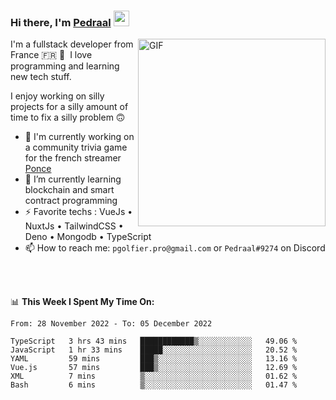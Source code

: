 ### Hi there, I'm <a href="https://pedraal.dev" target="_blank">Pedraal</a> <img src="https://media.giphy.com/media/hvRJCLFzcasrR4ia7z/giphy.gif" width="25px">
<img align="right" alt="GIF" src="https://pedraal.dev/avatar.png" width="300" height="300" />

I'm a fullstack developer from France 🇫🇷 🥖 &nbsp;I love programming and learning new
tech stuff.

I enjoy working on silly projects for a silly amount of time to fix a silly problem 🙃

- 🔭  I'm currently working on a community trivia game for the french streamer <a href="https://twitch.tv/ponce" target="_blank">Ponce</a>
- 🌱 I’m currently learning blockchain and smart contract programming
- ⚡ Favorite techs : VueJs &bull; NuxtJs &bull; TailwindCSS &bull; Deno &bull; Mongodb &bull; TypeScript
- 📫 How to reach me: `pgolfier.pro@gmail.com` or `Pedraal#9274` on Discord

<br>
<br>

📊 **This Week I Spent My Time On:**
<!--START_SECTION:waka-->

```text
From: 28 November 2022 - To: 05 December 2022

TypeScript   3 hrs 43 mins   ████████████▒░░░░░░░░░░░░   49.06 %
JavaScript   1 hr 33 mins    █████░░░░░░░░░░░░░░░░░░░░   20.52 %
YAML         59 mins         ███▒░░░░░░░░░░░░░░░░░░░░░   13.16 %
Vue.js       57 mins         ███▒░░░░░░░░░░░░░░░░░░░░░   12.69 %
XML          7 mins          ▒░░░░░░░░░░░░░░░░░░░░░░░░   01.62 %
Bash         6 mins          ▒░░░░░░░░░░░░░░░░░░░░░░░░   01.47 %
```

<!--END_SECTION:waka-->

